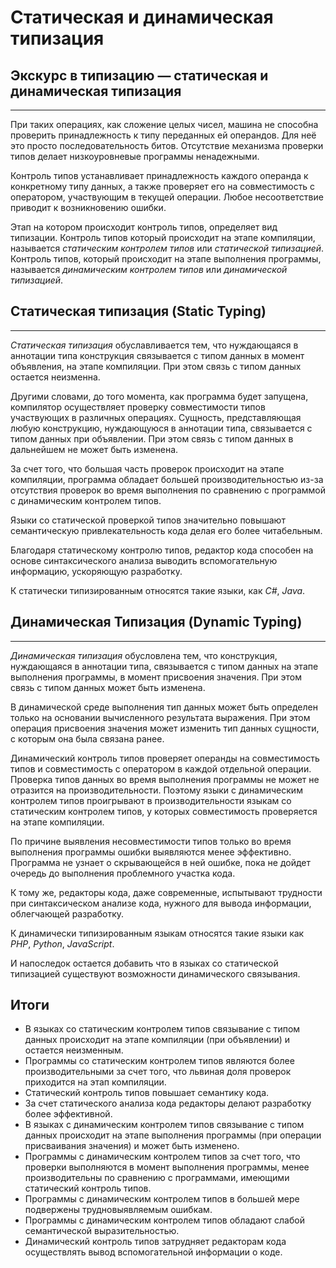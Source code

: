 # Статическая и динамическая типизация
## Экскурс в типизацию — статическая и динамическая типизация
________________

При таких операциях, как сложение целых чисел, машина не способна проверить принадлежность к типу переданных ей операндов. Для неё это просто последовательность битов. Отсутствие механизма проверки типов делает низкоуровневые программы ненадежными.

Контроль типов устанавливает принадлежность каждого операнда к конкретному типу данных, а также проверяет его на совместимость с оператором, участвующим в текущей операции. Любое несоответствие приводит к возникновению ошибки.

Этап на котором происходит контроль типов, определяет вид типизации. Контроль типов который происходит на этапе компиляции, называется *статическим контролем типов* или *статической типизацией*. Контроль типов, который происходит на этапе выполнения программы, называется *динамическим контролем типов* или *динамической типизацией*.


## Статическая типизация (Static Typing)
________________

*Статическая типизация* обуславливается тем, что нуждающаяся в аннотации типа конструкция связывается с типом данных в момент объявления, на этапе компиляции. При этом связь с типом данных остается неизменна.

Другими словами, до того момента, как программа будет запущена, компилятор осуществляет проверку совместимости типов участвующих в различных операциях. Сущность, представляющая любую конструкцию, нуждающуюся в аннотации типа, связывается с типом данных при объявлении. При этом связь с типом данных в дальнейшем не может быть изменена.

За счет того, что большая часть проверок происходит на этапе компиляции, программа обладает большей производительностью из-за отсутствия проверок во время выполнения по сравнению с программой с динамическим контролем типов.

Языки со статической проверкой типов значительно повышают семантическую привлекательность кода делая его более читабельным.

Благодаря статическому контролю типов, редактор кода способен на основе синтаксического анализа выводить вспомогательную информацию, ускоряющую разработку.


К статически типизированным относятся такие языки, как *C#*, *Java*.


## Динамическая Типизация (Dynamic Typing)
________________

*Динамическая типизация* обусловлена тем, что конструкция, нуждающаяся в аннотации типа, связывается с типом данных на этапе выполнения программы, в момент присвоения значения. При этом связь с типом данных может быть изменена.

В динамической среде выполнения тип данных может быть определен только на основании вычисленного результата выражения. При этом операция присвоения значения может изменить тип данных сущности, с которым она была связана ранее.

Динамический контроль типов проверяет операнды на совместимость типов и совместимость с оператором в каждой отдельной операции. Проверка типов данных во время выполнения программы не может не отразится на производительности. Поэтому языки с динамическим контролем типов проигрывают в производительности языкам со статическим контролем типов, у которых совместимость проверяется на этапе компиляции.

По причине выявления несовместимости типов только во время выполнения программы ошибки выявляются менее эффективно. Программа не узнает о скрывающейся в ней ошибке, пока не дойдет очередь до выполнения проблемного участка кода.

К тому же, редакторы кода, даже современные, испытывают трудности при синтаксическом анализе кода, нужного для вывода информации, облегчающей разработку.


К динамически типизированным языкам относятся такие языки как *PHP*, *Python*, *JavaScript*.

И напоследок остается добавить что в языках со статической типизацией существуют возможности динамического связывания.


## Итоги


- В языках со статическим контролем типов связывание с типом данных происходит на этапе компиляции (при объявлении) и остается неизменным.
- Программы со статическим контролем типов являются более производительными за счет того, что львиная доля проверок приходится на этап компиляции.
- Статический контроль типов повышает семантику кода.
- За счет статического анализа кода редакторы делают разработку более эффективной.
- В языках с динамическим контролем типов связывание с типом данных происходит на этапе выполнения программы (при операции присваивания значения) и может быть изменено.
- Программы с динамическим контролем типов за счет того, что проверки выполняются в момент выполнения программы, менее производительны по сравнению с программами, имеющими статический контроль типов.
- Программы с динамическим контролем типов в большей мере подвержены трудновыявляемым ошибкам.
- Программы с динамическим контролем типов обладают слабой семантической выразительностью.
- Динамический контроль типов затрудняет редакторам кода осуществлять вывод вспомогательной информации о коде.
